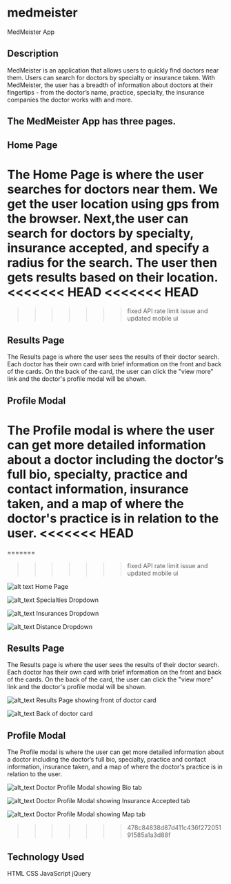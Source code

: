 # medmeister

MedMeister App

## Description

MedMeister is an application that allows users to quickly find doctors near them.  Users can search for doctors by specialty or insurance taken.  With MedMeister, the user has a breadth of information about doctors at their fingertips - from the doctor’s name, practice, specialty, the insurance companies the doctor works with and more.

## The MedMeister App has three pages.

## Home Page
The Home Page is where the user searches for doctors near them.  We get the user location using gps from the browser.  Next,the user can search for doctors by specialty, insurance accepted, and specify a radius for the search. The user then gets results based on their location.
<<<<<<< HEAD
<<<<<<< HEAD
=======
>>>>>>> fixed API rate limit issue and updated mobile ui

## Results Page
The Results page is where the user sees the results of their doctor search.  Each doctor has their own card with brief information on the front and back of the cards. On the back of the card, the user can click the "view more" link and the doctor's profile modal will be shown.

## Profile Modal
The Profile modal is where the user can get more detailed information about a doctor including the doctor’s full bio, specialty, practice and contact information, insurance taken, and a map of where the doctor's practice is in relation to the user.
<<<<<<< HEAD
=======
=======
>>>>>>> fixed API rate limit issue and updated mobile ui

![alt text](https://github.com/sollertis8/medmeister/blob/master/images/Screen%20Shot%202017-10-25%20at%204.04.08%20PM.png)
Home Page

![alt_text](https://github.com/sollertis8/medmeister/blob/master/images/Screen%20Shot%202017-10-25%20at%204.04.31%20PM.png)
Specialties Dropdown

![alt_text](https://github.com/sollertis8/medmeister/blob/master/images/Screen%20Shot%202017-10-25%20at%204.04.50%20PM.png)
Insurances Dropdown

![alt_text](https://github.com/sollertis8/medmeister/blob/master/images/Screen%20Shot%202017-10-25%20at%204.05.07%20PM.png)
Distance Dropdown

## Results Page
The Results page is where the user sees the results of their doctor search.  Each doctor has their own card with brief information on the front and back of the cards. On the back of the card, the user can click the "view more" link and the doctor's profile modal will be shown.

![alt_text](https://github.com/sollertis8/medmeister/blob/master/images/Screen%20Shot%202017-10-25%20at%204.05.52%20PM.png)
Results Page showing front of doctor card

![alt_text](https://github.com/sollertis8/medmeister/blob/master/images/Screen%20Shot%202017-10-25%20at%204.06.20%20PM.png)
Back of doctor card

## Profile Modal
The Profile modal is where the user can get more detailed information about a doctor including the doctor’s full bio, specialty, practice and contact information, insurance taken, and a map of where the doctor's practice is in relation to the user.

![alt_text](https://github.com/sollertis8/medmeister/blob/master/images/Screen%20Shot%202017-10-25%20at%204.06.38%20PM.png)
Doctor Profile Modal showing Bio tab

![alt_text](https://github.com/sollertis8/medmeister/blob/master/images/Screen%20Shot%202017-10-25%20at%204.06.58%20PM.png)
Doctor Profile Modal showing Insurance Accepted tab

![alt_text](https://github.com/sollertis8/medmeister/blob/master/images/Screen%20Shot%202017-10-25%20at%204.07.15%20PM.png)
Doctor Profile Modal showing Map tab
>>>>>>> 478c84838d87d411c436f27205191585a1a3d88f

## Technology Used
HTML
CSS
JavaScript
jQuery
